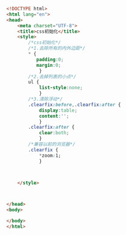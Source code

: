 
<BlogInfo id="299" title="55.css初始化" author="白日梦想猿" pv=0 read_times=0 pre_cost_time=0分30秒 category="css学习" tag_list="['css学习']" create_time="2020.07.23 16:07:14" update_time="2020.07.23 16:11:41" />

```html
<!DOCTYPE html>
<html lang="en">
<head>
    <meta charset="UTF-8">
    <title>css初始化</title>
    <style>
        /*css初始化*/
        /*1.去除所有的内外边距*/
        * {
           padding:0;
           margin:0;
            }
        /*2.去掉列表的小点*/
        ul {
            list-style:none;
            }
        /*3.清除浮动*/
        .clearfix:before,.clearfix:after {
            display:table;
            content:'';
            }
        .clearfix:after {
            clear:both;
            }
        /*兼容以前的浏览器*/
        .clearfix {
            *zoom:1;
            }



    </style>



</head>
<body>

</body>
</html>
```
